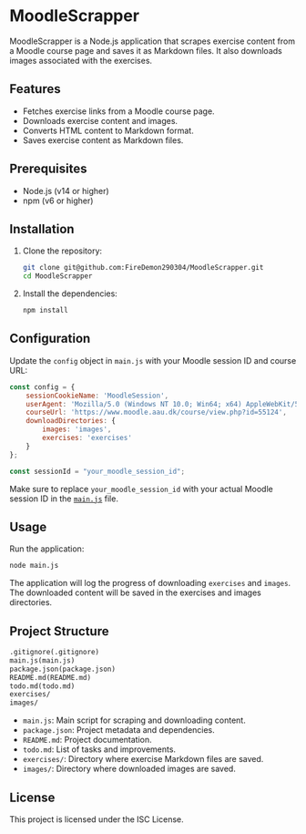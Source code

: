 # MoodleScrapper

MoodleScrapper is a Node.js application that scrapes exercise content from a Moodle course page and saves it as Markdown files. It also downloads images associated with the exercises.

## Features

- Fetches exercise links from a Moodle course page.
- Downloads exercise content and images.
- Converts HTML content to Markdown format.
- Saves exercise content as Markdown files.

## Prerequisites

- Node.js (v14 or higher)
- npm (v6 or higher)

## Installation

1. Clone the repository:

    ```sh
    git clone git@github.com:FireDemon290304/MoodleScrapper.git
    cd MoodleScrapper
    ```

2. Install the dependencies:

    ```sh
    npm install
    ```

## Configuration

Update the `config` object in `main.js` with your Moodle session ID and course URL:

```javascript
const config = {
    sessionCookieName: 'MoodleSession',
    userAgent: 'Mozilla/5.0 (Windows NT 10.0; Win64; x64) AppleWebKit/537.36 (KHTML, like Gecko) Chrome/132.0.0.0 Safari/537.36 OPR/117.0.0.0',
    courseUrl: 'https://www.moodle.aau.dk/course/view.php?id=55124',
    downloadDirectories: {
        images: 'images',
        exercises: 'exercises'
    }
};

const sessionId = "your_moodle_session_id";
```

Make sure to replace `your_moodle_session_id` with your actual Moodle session ID in the [`main.js`](main.js) file.

## Usage

Run the application:

```bash
node main.js
```

The application will log the progress of downloading `exercises` and `images`. The downloaded content will be saved in the exercises and images directories.

## Project Structure

```md
.gitignore(.gitignore)
main.js(main.js)
package.json(package.json)
README.md(README.md)
todo.md(todo.md)
exercises/
images/
```

- `main.js`: Main script for scraping and downloading content.
- `package.json`: Project metadata and dependencies.
- `README.md`: Project documentation.
- `todo.md`: List of tasks and improvements.
- `exercises/`: Directory where exercise Markdown files are saved.
- `images/`: Directory where downloaded images are saved.

## License

This project is licensed under the ISC License.